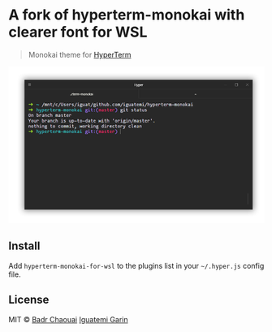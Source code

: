 # A fork of hyperterm-monokai with clearer font for WSL

> Monokai theme for [HyperTerm](https://hyperterm.org)

![](screenshot.png)

## Install

Add `hyperterm-monokai-for-wsl` to the plugins list in your `~/.hyper.js` config file.

## License


MIT © [Badr Chaouai](http://arkhamdev.com) [Iguatemi Garin](http://arkhamdev.com)
